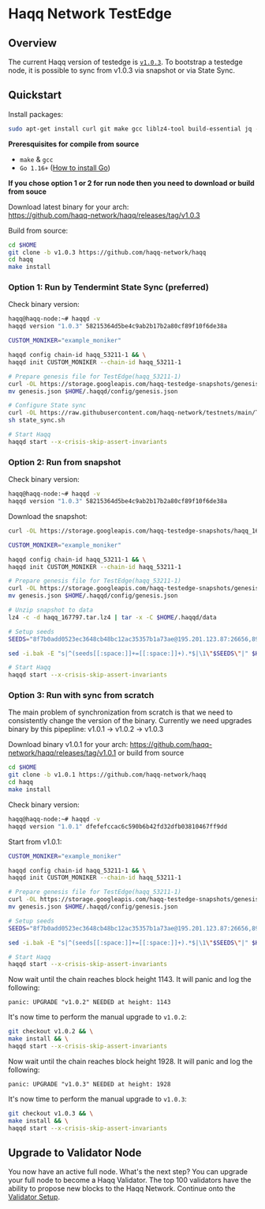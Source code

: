# Haqq Network TestEdge

## Overview

The current Haqq version of testedge is [`v1.0.3`](https://github.com/haqq-network/haqq/releases/tag/v1.0.3). To bootstrap a testedge node, it is possible to sync from v1.0.3 via snapshot or via State Sync.


## Quickstart

Install packages:
```sh
sudo apt-get install curl git make gcc liblz4-tool build-essential jq -y
```

**Preresquisites for compile from source**
- `make` & `gcc` 
- `Go 1.16+` ([How to install Go](https://www.digitalocean.com/community/tutorials/how-to-install-go-on-ubuntu-20-04))

**If you chose option 1 or 2 for run node then you need to download or build from souce**

Download latest binary for your arch: </br>
https://github.com/haqq-network/haqq/releases/tag/v1.0.3

Build from source:
```sh
cd $HOME
git clone -b v1.0.3 https://github.com/haqq-network/haqq
cd haqq
make install
```

### **Option 1**: Run by Tendermint State Sync (preferred)
Check binary version:
```sh
haqq@haqq-node:~# haqqd -v
haqqd version "1.0.3" 58215364d5be4c9ab2b17b2a80cf89f10f6de38a
```

```sh
CUSTOM_MONIKER="example_moniker"

haqqd config chain-id haqq_53211-1 && \
haqqd init CUSTOM_MONIKER --chain-id haqq_53211-1

# Prepare genesis file for TestEdge(haqq_53211-1)
curl -OL https://storage.googleapis.com/haqq-testedge-snapshots/genesis.json
mv genesis.json $HOME/.haqqd/config/genesis.json

# Configure State sync
curl -OL https://raw.githubusercontent.com/haqq-network/testnets/main/TestEdge/state_sync.sh
sh state_sync.sh

# Start Haqq
haqqd start --x-crisis-skip-assert-invariants
```

### **Option 2**: Run from snapshot

Check binary version:
```sh
haqq@haqq-node:~# haqqd -v
haqqd version "1.0.3" 58215364d5be4c9ab2b17b2a80cf89f10f6de38a
```

Download the snapshot:
```sh
curl -OL https://storage.googleapis.com/haqq-testedge-snapshots/haqq_167797.tar.lz4
```

```sh
CUSTOM_MONIKER="example_moniker"

haqqd config chain-id haqq_53211-1 && \
haqqd init CUSTOM_MONIKER --chain-id haqq_53211-1

# Prepare genesis file for TestEdge(haqq_53211-1)
curl -OL https://storage.googleapis.com/haqq-testedge-snapshots/genesis.json && \
mv genesis.json $HOME/.haqqd/config/genesis.json

# Unzip snapshot to data
lz4 -c -d haqq_167797.tar.lz4 | tar -x -C $HOME/.haqqd/data

# Setup seeds
SEEDS="8f7b0add0523ec3648cb48bc12ac35357b1a73ae@195.201.123.87:26656,899eb370da6930cf0bfe01478c82548bb7c71460@34.90.233.163:26656,f2a78c20d5bb567dd05d525b76324a45b5b7aa28@34.90.227.10:26656,4705cf12fb56d7f9eb7144937c9f1b1d8c7b6a4a@34.91.195.139:26656"

sed -i.bak -E "s|^(seeds[[:space:]]+=[[:space:]]+).*$|\1\"$SEEDS\"|" $HOME/.haqqd/config/config.toml

# Start Haqq
haqqd start --x-crisis-skip-assert-invariants
```

### **Option 3**: Run with sync from scratch
The main problem of synchronization from scratch is that we need to consistently change the version of the binary.
Currently we need upgrades binary by this pipepline:
v1.0.1 -> v1.0.2 -> v1.0.3

Download binary v1.0.1 for your arch:
https://github.com/haqq-network/haqq/releases/tag/v1.0.1 or build from source 
```sh
cd $HOME
git clone -b v1.0.1 https://github.com/haqq-network/haqq
cd haqq
make install
```

Check binary version:
```sh
haqq@haqq-node:~# haqqd -v
haqqd version "1.0.1" dfefefccac6c590b6b42fd32dfb03810467ff9dd
```

Start from v1.0.1:
```sh
CUSTOM_MONIKER="example_moniker"

haqqd config chain-id haqq_53211-1 && \
haqqd init CUSTOM_MONIKER --chain-id haqq_53211-1

# Prepare genesis file for TestEdge(haqq_53211-1)
curl -OL https://storage.googleapis.com/haqq-testedge-snapshots/genesis.json && \
mv genesis.json $HOME/.haqqd/config/genesis.json

# Setup seeds
SEEDS="8f7b0add0523ec3648cb48bc12ac35357b1a73ae@195.201.123.87:26656,899eb370da6930cf0bfe01478c82548bb7c71460@34.90.233.163:26656,f2a78c20d5bb567dd05d525b76324a45b5b7aa28@34.90.227.10:26656,4705cf12fb56d7f9eb7144937c9f1b1d8c7b6a4a@34.91.195.139:26656"

sed -i.bak -E "s|^(seeds[[:space:]]+=[[:space:]]+).*$|\1\"$SEEDS\"|" $HOME/.haqqd/config/config.toml

# Start Haqq
haqqd start --x-crisis-skip-assert-invariants
```

Now wait until the chain reaches block height 1143. It will panic and log the following:
```
panic: UPGRADE "v1.0.2" NEEDED at height: 1143
```

It's now time to perform the manual upgrade to `v1.0.2`:
```sh
git checkout v1.0.2 && \
make install && \
haqqd start --x-crisis-skip-assert-invariants
```

Now wait until the chain reaches block height 1928. It will panic and log the following:
```
panic: UPGRADE "v1.0.3" NEEDED at height: 1928
```

It's now time to perform the manual upgrade to `v1.0.3`:
```sh
git checkout v1.0.3 && \
make install && \
haqqd start --x-crisis-skip-assert-invariants
```

## Upgrade to Validator Node
You now have an active full node. What's the next step? You can upgrade your full node to become a Haqq Validator. The top 100 validators have the ability to propose new blocks to the Haqq Network. Continue onto the [Validator Setup](https://docs.haqq.network/guides/validators/setup.html).